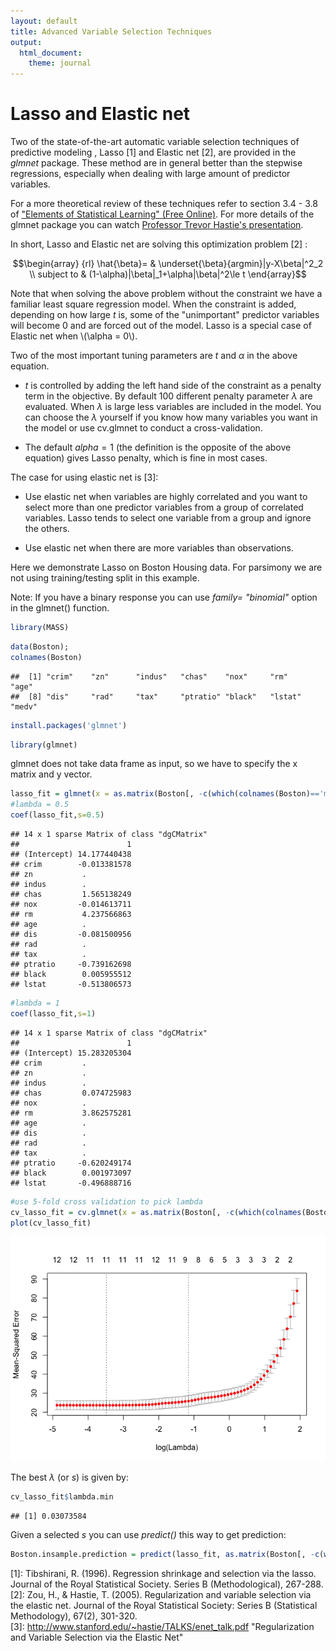```yaml
---
layout: default
title: Advanced Variable Selection Techniques
output: 
  html_document:
    theme: journal
---
```


# Lasso and Elastic net 

Two of the state-of-the-art automatic variable selection techniques of predictive modeling , Lasso [1] and Elastic net [2], are provided in the _glmnet_ package. These method are in general better than the stepwise regressions, especially when dealing with large amount of predictor variables.

For a more theoretical review of these techniques refer to section 3.4 - 3.8 of ["Elements of Statistical Learning" (Free Online)](http://www-stat.stanford.edu/~tibs/ElemStatLearn/). For more details of the glmnet package you can watch [Professor Trevor Hastie's presentation](http://www.youtube.com/watch?v=BU2gjoLPfDc). 

In short, Lasso and Elastic net are solving this optimization problem [2] :

$$\begin{array}
{rl}
\hat{\beta}= & \underset{\beta}{argmin}|y-X\beta|^2_2 \\
subject to & (1-\alpha)|\beta|_1+\alpha|\beta|^2\le t
\end{array}$$

Note that when solving the above problem without the constraint we have a familiar least square regression model. When the constraint is added, depending on how large $t$ is, some of the "unimportant" predictor variables will become 0 and are forced out of the model. Lasso is a special case of Elastic net when \\(\alpha = 0\\).

Two of the most important tuning parameters are $t$ and $\alpha$ in the above equation. 

- $t$ is controlled by adding the left hand side of the constraint as a penalty term in the objective. By default 100 different penalty parameter $\lambda$ are evaluated. When $\lambda$ is large less variables are included in the model. You can choose the $\lambda$ yourself if you know how many variables you want in the model or use cv.glmnet to conduct a cross-validation.

- The default $alpha = 1$ (the definition is the opposite of the above equation) gives Lasso penalty, which is fine in most cases.

The case for using elastic net is [3]: 

- Use elastic net when variables are highly correlated and you want to select more than one predictor variables from a group of correlated variables. Lasso tends to select one variable from a group and ignore the others.

- Use elastic net when there are more variables than observations.

Here we demonstrate Lasso on Boston Housing data. For parsimony we are not using training/testing split in this example.

Note: If you have a binary response you can use _family= "binomial"_ option in the glmnet() function. 


```r
library(MASS)
```


```r
data(Boston);
colnames(Boston) 
```

```
##  [1] "crim"    "zn"      "indus"   "chas"    "nox"     "rm"      "age"    
##  [8] "dis"     "rad"     "tax"     "ptratio" "black"   "lstat"   "medv"
```


```r
install.packages('glmnet')
```


```r
library(glmnet)
```

glmnet does not take data frame as input, so we have to specify the x matrix and y vector.


```r
lasso_fit = glmnet(x = as.matrix(Boston[, -c(which(colnames(Boston)=='medv'))]), y = Boston$medv, alpha = 1)
#lambda = 0.5
coef(lasso_fit,s=0.5)
```

```
## 14 x 1 sparse Matrix of class "dgCMatrix"
##                        1
## (Intercept) 14.177440438
## crim        -0.013381578
## zn           .          
## indus        .          
## chas         1.565138249
## nox         -0.014613711
## rm           4.237566863
## age          .          
## dis         -0.081500956
## rad          .          
## tax          .          
## ptratio     -0.739162698
## black        0.005955512
## lstat       -0.513806573
```

```r
#lambda = 1
coef(lasso_fit,s=1)
```

```
## 14 x 1 sparse Matrix of class "dgCMatrix"
##                        1
## (Intercept) 15.283205304
## crim         .          
## zn           .          
## indus        .          
## chas         0.074725983
## nox          .          
## rm           3.862575281
## age          .          
## dis          .          
## rad          .          
## tax          .          
## ptratio     -0.620249174
## black        0.001973097
## lstat       -0.496888716
```

```r
#use 5-fold cross validation to pick lambda
cv_lasso_fit = cv.glmnet(x = as.matrix(Boston[, -c(which(colnames(Boston)=='medv'))]), y = Boston$medv, alpha = 1, nfolds = 5)
plot(cv_lasso_fit)
```

![](VS_files/figure-html/unnamed-chunk-4-1.png)<!-- -->

The best $\lambda$ (or _s_) is given by:

```r
cv_lasso_fit$lambda.min
```

```
## [1] 0.03073584
```

Given a selected _s_ you can use _predict()_ this way to get prediction:

```r
Boston.insample.prediction = predict(lasso_fit, as.matrix(Boston[, -c(which(colnames(Boston)=='medv'))]), s = cv_lasso_fit$lambda.min)
```


[1]: Tibshirani, R. (1996). Regression shrinkage and selection via the lasso. Journal of the Royal Statistical Society. Series B (Methodological), 267-288.
[2]: Zou, H., & Hastie, T. (2005). Regularization and variable selection via the elastic net. Journal of the Royal Statistical Society: Series B (Statistical Methodology), 67(2), 301-320.  
[3]: http://www.stanford.edu/~hastie/TALKS/enet_talk.pdf "Regularization and Variable Selection via the Elastic Net"
